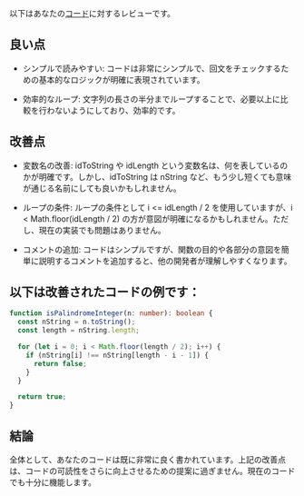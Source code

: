 以下はあなたの[コード](/journal/2025/07/ai_code_review/isPalindromeInteger.md)に対するレビューです。

## 良い点

- シンプルで読みやすい: コードは非常にシンプルで、回文をチェックするための基本的なロジックが明確に表現されています。

- 効率的なループ: 文字列の長さの半分までループすることで、必要以上に比較を行わないようにしており、効率的です。

## 改善点

- 変数名の改善: idToString や idLength という変数名は、何を表しているのかが明確です。しかし、idToString は nString など、もう少し短くても意味が通じる名前にしても良いかもしれません。

- ループの条件: ループの条件として i <= idLength / 2 を使用していますが、i < Math.floor(idLength / 2) の方が意図が明確になるかもしれません。ただし、現在の実装でも問題はありません。

- コメントの追加: コードはシンプルですが、関数の目的や各部分の意図を簡単に説明するコメントを追加すると、他の開発者が理解しやすくなります。

## 以下は改善されたコードの例です：

```typescript
function isPalindromeInteger(n: number): boolean {
  const nString = n.toString();
  const length = nString.length;

  for (let i = 0; i < Math.floor(length / 2); i++) {
    if (nString[i] !== nString[length - i - 1]) {
      return false;
    }
  }

  return true;
}
```

## 結論

全体として、あなたのコードは既に非常に良く書かれています。上記の改善点は、コードの可読性をさらに向上させるための提案に過ぎません。現在のコードでも十分に機能します。
